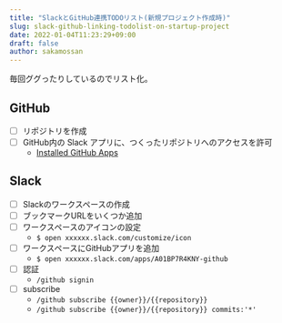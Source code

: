 ```yaml
---
title: "SlackとGitHub連携TODOリスト(新規プロジェクト作成時)"
slug: slack-github-linking-todolist-on-startup-project
date: 2022-01-04T11:23:29+09:00
draft: false
author: sakamossan
---
```


毎回ググったりしているのでリスト化。

## GitHub 

- [ ] リポジトリを作成
- [ ] GitHub内の Slack アプリに、つくったリポジトリへのアクセスを許可
  - [Installed GitHub Apps](https://github.com/settings/installations)

## Slack

- [ ] Slackのワークスペースの作成
- [ ] ブックマークURLをいくつか追加
- [ ] ワークスペースのアイコンの設定
  - `$ open xxxxxx.slack.com/customize/icon`
- [ ] ワークスペースにGitHubアプリを追加
  - `$ open xxxxxx.slack.com/apps/A01BP7R4KNY-github`
- [ ] 認証
  - `/github signin`
- [ ] subscribe
  - `/github subscribe {{owner}}/{{repository}}`
  - `/github subscribe {{owner}}/{{repository}} commits:'*'`
